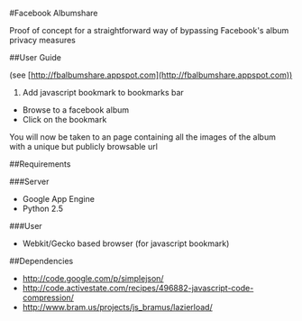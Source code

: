 #Facebook Albumshare

Proof of concept for a straightforward way of bypassing Facebook's album privacy measures

##User Guide

(see [http://fbalbumshare.appspot.com](http://fbalbumshare.appspot.com))

1.	Add javascript bookmark to bookmarks bar
+	Browse to a facebook album
+	Click on the bookmark

You will now be taken to an page containing all the images of the album with a unique but publicly browsable url

##Requirements

###Server

+	Google App Engine
+	Python 2.5

###User 

+	Webkit/Gecko based browser (for javascript bookmark)

##Dependencies

+	http://code.google.com/p/simplejson/
+	http://code.activestate.com/recipes/496882-javascript-code-compression/
+	http://www.bram.us/projects/js_bramus/lazierload/